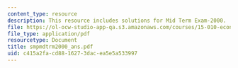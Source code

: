 ```yaml
---
content_type: resource
description: This resource includes solutions for Mid Term Exam-2000.
file: https://ol-ocw-studio-app-qa.s3.amazonaws.com/courses/15-010-economic-analysis-for-business-decisions-fall-2004/c415a2facd8816273dacea5e5a533997_smpmdtrm2000_ans.pdf
file_type: application/pdf
resourcetype: Document
title: smpmdtrm2000_ans.pdf
uid: c415a2fa-cd88-1627-3dac-ea5e5a533997
---
```

